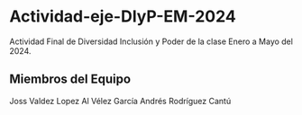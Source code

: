 # Actividad-eje-DIyP-EM-2024
Actividad Final de Diversidad Inclusión y Poder de la clase Enero a Mayo del 2024.

## Miembros del Equipo
Joss Valdez Lopez
Al Vélez García
Andrés Rodríguez Cantú
